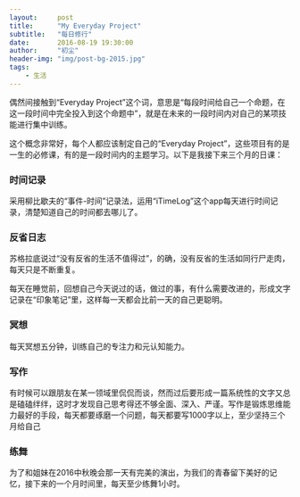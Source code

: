 ```yaml
---
layout:     post
title:      "My Everyday Project"
subtitle:   "每日修行"
date:       2016-08-19 19:30:00
author:     "初尘"
header-img: "img/post-bg-2015.jpg"
tags:
    - 生活
---
```



偶然间接触到“Everyday Project”这个词，意思是“每段时间给自己一个命题，在这一段时间中完全投入到这个命题中”，就是在未来的一段时间内对自己的某项技能进行集中训练。

这个概念非常好，每个人都应该制定自己的“Everyday Project”，这些项目有的是一生的必修课，有的是一段时间内的主题学习。以下是我接下来三个月的日课：



### 时间记录

采用柳比歇夫的“事件-时间”记录法，运用“iTimeLog”这个app每天进行时间记录，清楚知道自己的时间都去哪儿了。



### 反省日志

苏格拉底说过“没有反省的生活不值得过”，的确，没有反省的生活如同行尸走肉，每天只是不断重复。

每天在睡觉前，回想自己今天说过的话，做过的事，有什么需要改进的，形成文字记录在“印象笔记”里，这样每一天都会比前一天的自己更聪明。



### 冥想

每天冥想五分钟，训练自己的专注力和元认知能力。



### 写作

有时候可以跟朋友在某一领域里侃侃而谈，然而过后要形成一篇系统性的文字又总是磕磕绊绊，这时才发现自己思考得还不够全面、深入、严谨。写作是锻炼思维能力最好的手段，每天都要琢磨一个问题，每天都要写1000字以上，至少坚持三个月给自己



### 练舞

为了和姐妹在2016中秋晚会那一天有完美的演出，为我们的青春留下美好的记忆，接下来的一个月时间里，每天至少练舞1小时。

